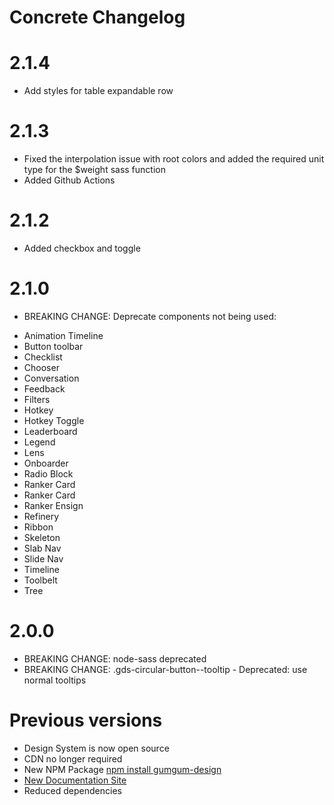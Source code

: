 # Concrete Changelog

# 2.1.4

-   Add styles for table expandable row

# 2.1.3

-   Fixed the interpolation issue with root colors and added the required unit type for the $weight sass function
-   Added Github Actions

# 2.1.2

-   Added checkbox and toggle

# 2.1.0

-   BREAKING CHANGE: Deprecate components not being used:

*   Animation Timeline
*   Button toolbar
*   Checklist
*   Chooser
*   Conversation
*   Feedback
*   Filters
*   Hotkey
*   Hotkey Toggle
*   Leaderboard
*   Legend
*   Lens
*   Onboarder
*   Radio Block
*   Ranker Card
*   Ranker Card
*   Ranker Ensign
*   Refinery
*   Ribbon
*   Skeleton
*   Slab Nav
*   Slide Nav
*   Timeline
*   Toolbelt
*   Tree

# 2.0.0

-   BREAKING CHANGE: node-sass deprecated
-   BREAKING CHANGE: .gds-circular-button--tooltip - Deprecated: use normal tooltips

# Previous versions

-   Design System is now open source
-   CDN no longer required
-   New NPM Package [npm install gumgum-design](https://www.npmjs.com/package/gumgum-design)
-   [New Documentation Site](https://concrete-design-system.netlify.app/)
-   Reduced dependencies
